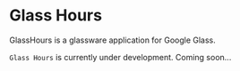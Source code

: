 Glass Hours
========

GlassHours is a glassware application for Google Glass.

`Glass Hours` is currently under development.
Coming soon...
